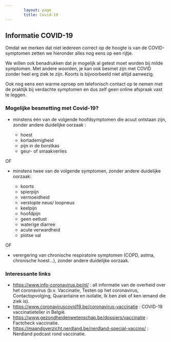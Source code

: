 ```yaml
---
        layout: page
        title: Covid-19
---
```


## Informatie COVID-19

Omdat we merken dat niet iedereen correct op de hoogte is van de COVID-symptomen zetten we hieronder alles nog eens op een rijtje.

We willen ook benadrukken dat je mogelijk al getest moet worden bij milde symptomen. Met andere woorden, je kan ook besmet zijn met COVID zonder heel erg ziek te zijn. Koorts is bijvoorbeeld niet altijd aanwezig.

Ook nog eens een warme oproep om telefonisch contact op te nemen met de praktijk bij verdachte symptomen en dus zelf geen online afspraak vast te leggen.

### Mogelijke besmetting met Covid-19?

* minstens één van de volgende hoofdsymptomen die acuut ontstaan zijn, zonder andere duidelijke oorzaak :

  * hoest
  * kortademigheid
  * pijn in de borstkas
  * geur- of smaakverlies

OF
* minstens twee van de volgende symptomen, zonder andere duidelijke oorzaak:

  * koorts
  * spierpijn
  * vermoeidheid
  * verstopte neus/ loopneus
  * keelpijn
  * hoofdpijn
  * geen eetlust
  * waterige diarree
  * acute verwardheid 
  * plotse val

OF
* verergering van chronische respiratoire symptomen (COPD, astma, chronische hoest...), zonder andere duidelijke oorzaak.

### Interessante links

* https://www.info-coronavirus.be/nl/ : all informatie van de overheid over het coronavirus (b.v. Vaccinatie, Testen op het coronavirus, Contactopvolging, Quarantaine en isolatie, Ik ben ziek of ken iemand die ziek is).
* https://www.coronaviruscovid19.be/coronavirus-vaccinatie : COVID-19 vaccinatieteller in België.
* https://www.gezondheidenwetenschap.be/dossiers/vaccinatie : Factcheck vaccinatie.
* https://maandoverzicht.nerdland.be/nerdland-special-vaccins/ : Nerdland podcast rond vaccinatie. 